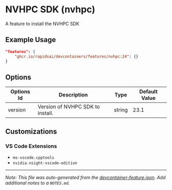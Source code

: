 
# NVHPC SDK (nvhpc)

A feature to install the NVHPC SDK

## Example Usage

```json
"features": {
    "ghcr.io/rapidsai/devcontainers/features/nvhpc:24": {}
}
```

## Options

| Options Id | Description | Type | Default Value |
|-----|-----|-----|-----|
| version | Version of NVHPC SDK to install. | string | 23.1 |

## Customizations

### VS Code Extensions

- `ms-vscode.cpptools`
- `nvidia.nsight-vscode-edition`



---

_Note: This file was auto-generated from the [devcontainer-feature.json](https://github.com/rapidsai/devcontainers/blob/main/features/src/nvhpc/devcontainer-feature.json).  Add additional notes to a `NOTES.md`._
